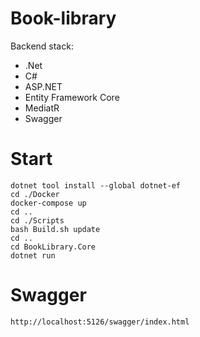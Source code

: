 # Book-library
<div>Backend stack:</div>
<ul>
  <li>.Net</li>
  <li>C#</li>
  <li>ASP.NET</li>
  <li>Entity Framework Core</li>
  <li>MediatR</li>
  <li>Swagger</li>
</ul>


# Start
    dotnet tool install --global dotnet-ef
    cd ./Docker
    docker-compose up
    cd ..
    cd ./Scripts
    bash Build.sh update
    cd ..
    cd BookLibrary.Core 
    dotnet run
# Swagger 
    http://localhost:5126/swagger/index.html